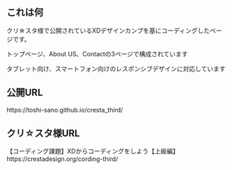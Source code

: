 <h2>これは何</h2>
<p>クリ☆スタ様で公開されているXDデザインカンプを基にコーディングしたページです。</p>

<p>トップページ、About US、Contactの3ページで構成されています</p>

<p>タブレット向け、スマートフォン向けのレスポンシブデザインに対応しています</p>

<h2>公開URL</h2>
https://toshi-sano.github.io/cresta_third/

<h2>クリ☆スタ様URL</h2>
【コーディング課題】XDからコーディングをしよう【上級編】<br>
https://crestadesign.org/cording-third/

